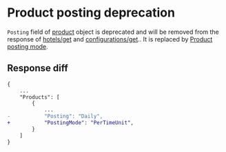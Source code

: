 # Product posting deprecation
`Posting` field of [product](../operations.md#product) object is deprecated and will be removed from the response of [hotels/get](../operations.md#get-hotels) and [configurations/get](../operations.md#get-configuration).. It is replaced by [Product posting mode](../operations.md#product-posting-mode).

## Response diff

```diff
{
    ...
    "Products": [
        {
            ...
-           "Posting": "Daily",
+           "PostingMode": "PerTimeUnit",
        }
    ]
}
```

